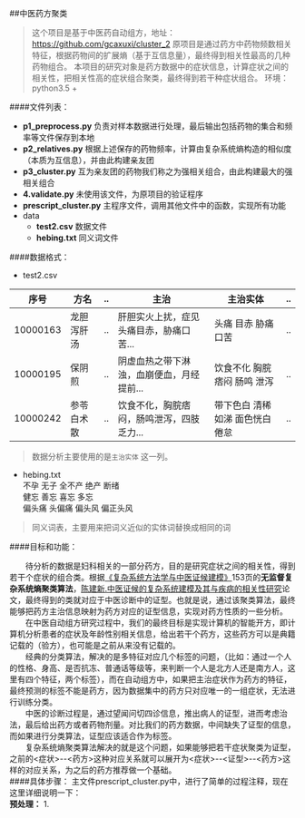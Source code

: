 ##中医药方聚类
>这个项目是基于中医药自动组方，地址：https://github.com/gcaxuxi/cluster_2
>原项目是通过药方中药物频数相关特征，根据药物间的扩展熵（基于互信息量），最终得到相关性最高的几种药物组合。
>本项目的研究对象是药方数据中的症状信息，计算症状之间的相关性，把相关性高的症状组合聚类，最终得到若干种症状组合。
环境：python3.5 +

####文件列表：
- **p1_preprocess.py**
	负责对样本数据进行处理，最后输出包括药物的集合和频率等文件保存到本地
- **p2_relatives.py**
	根据上述保存的药物频率，计算由复杂系统熵构造的相似度（本质为互信息），并由此构建亲友团
- **p3_cluster.py**
	互为亲友团的药物我们称之为强相关组合，由此构建最大的强相关组合
- **4.validate.py**
	未使用该文件，为原项目的验证程序
- **prescript_cluster.py** 主程序文件，调用其他文件中的函数，实现所有功能
- data
	- **test2.csv** 数据文件
	- **hebing.txt** 同义词文件

####数据格式：
- test2.csv<br>

| 序号      |    方名  | .. | 主治 | 主治实体 | .. |
| ----- | ---------- | --- | ---------------------------------------- | --- | --- |
| 10000163 | 龙胆泻肝汤 | .. | 肝胆实火上扰，症见头痛目赤，胁痛口苦...  |  头痛 目赤 胁痛 口苦   |..|
| 10000195 |  保阴煎   | .. | 阴虚血热之带下淋浊，血崩便血，月经提前... | 饮食不化 胸脘痞闷 肠鸣 泄泻    |..|
| 10000242 | 参苓白术散 | .. | 饮食不化，胸脘痞闷，肠鸣泄泻，四肢乏力... | 带下色白 清稀如涕 面色恍白 倦怠    |..|
>数据分析主要使用的是`主治实体`	这一列。

- hebing.txt<br>
不孕 无子 全不产 绝产 断绪<br>
健忘 善忘 喜忘 多忘<br>
偏头痛 头偏痛 偏头风 偏正头风<br>
>同义词表，主要用来把词义近似的实体词替换成相同的词

####目标和功能：

&emsp;&emsp;待分析的数据是妇科相关的一部分药方，目的是研究症状之间的相关性，得到若干个症状的组合类。根据[《复杂系统方法学与中医证候建模》](1)153页的**无监督复杂系统熵聚类算法**，[陈建新.中医证候的复杂系统建模及其与疾病的相关性研究](2)论文，最终得到的类就对应于中医诊断中的证型。也就是说，通过该聚类算法，最终能够把药方主治信息映射为药方对应的证型信息，实现对药方性质的一些分析。<br>
&emsp;&emsp;在中医自动组方研究过程中，我们的最终目标是实现计算机的智能开方，即计算机分析患者的症状及年龄性别相关信息，给出若干个药方，这些药方可以是典籍记载的（验方），也可能是之前从来没有记载的。<br>
&emsp;&emsp;经典的分类算法，解决的是多特征对应几个标签的问题，（比如：通过一个人的性格、身高、是否抗冻、普通话等级等，来判断一个人是北方人还是南方人，这里有四个特征，两个标签），而在自动组方中，如果把主治症状作为药方的特征，最终预测的标签不能是药方，因为数据集中的药方只对应唯一的一组症状，无法进行训练分类。<br>
&emsp;&emsp;中医的诊断过程是，通过望闻问切四诊信息，推出病人的证型，进而考虑治法，最后给出药方或者药物剂量。对比我们的药方数据，中间缺失了证型的信息，而如果进行分类算法，证型应该适合作为标签。<br>
&emsp;&emsp;复杂系统熵聚类算法解决的就是这个问题，如果能够把若干症状聚类为证型，之前的<症状>--<药方>这种对应关系就可以展开为<症状>--<证型>--<药方>这样的对应关系，为之后的药方推荐做一个基础。<br>
####具体步骤：
主文件prescript_cluster.py中，进行了简单的过程注释，现在这里详细说明一下：<br>
**预处理：**
1.






[1]:https://baike.baidu.com/item/%E5%A4%8D%E6%9D%82%E7%B3%BB%E7%BB%9F%E6%96%B9%E6%B3%95%E5%AD%A6%E4%B8%8E%E4%B8%AD%E5%8C%BB%E8%AF%81%E5%80%99%E5%BB%BA%E6%A8%A1/2572271
[2]:http://www.wanfangdata.com.cn/details/detail.do?_type=degree&id=Y1625412


